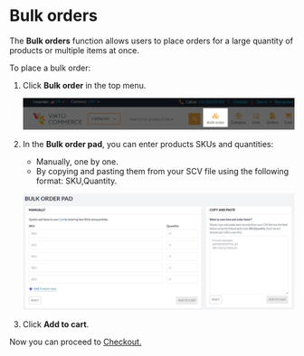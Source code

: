# Bulk orders

The **Bulk orders** function allows users to place orders for a large quantity of products or multiple items at once.

To place a bulk order:

1. Click **Bulk order** in the top menu.

    ![bulk order](../media/bulk-order.png)

1. In the **Bulk order pad**, you can enter products SKUs and quantities:
    * Manually, one by one.
    * By copying and pasting them from your SCV file using the following format: SKU,Quantity.

    ![pad](../media/bulk-order-pad.png)

1. Click **Add to cart**.

Now you can proceed to [Checkout.](checkout-process.md)
